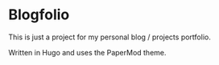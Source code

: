 # Blogfolio

This is just a project for my personal blog / projects portfolio.

Written in Hugo and uses the PaperMod theme.